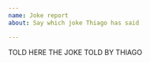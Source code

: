```yaml
---
name: Joke report
about: Say which joke Thiago has said

---
```


TOLD HERE THE JOKE TOLD BY THIAGO
